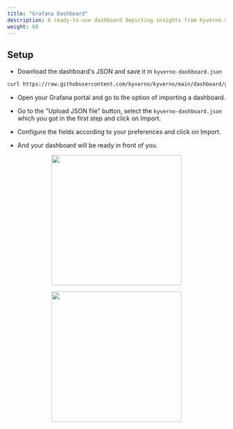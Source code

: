 ```yaml
---
title: "Grafana Dashboard" 
description: A ready-to-use dashboard depicting insights from Kyverno metrics.
weight: 60
---
```


## Setup

* Download the dashboard's JSON and save it in `kyverno-dashboard.json`

```sh
curl https://raw.githubusercontent.com/kyverno/kyverno/main/dashboard/grafana/dashboard.json -o kyverno-dashboard.json
```

* Open your Grafana portal and go to the option of importing a dashboard.

* Go to the "Upload JSON file" button, select the `kyverno-dashboard.json` which you got in the first step and click on Import.

* Configure the fields according to your preferences and click on Import.

* And your dashboard will be ready in front of you.

<p align="center"><img src="https://raw.githubusercontent.com/kyverno/website/main/content/en/docs/Monitoring%20Kyverno%20With%20Prometheus%20Metrics/assets/dashboard-example-1.png" height="300px"/></p>
<p align="center"><img src="https://raw.githubusercontent.com/kyverno/website/main/content/en/docs/Monitoring%20Kyverno%20With%20Prometheus%20Metrics/assets/dashboard-example-2.png" height="300px" /></p>
